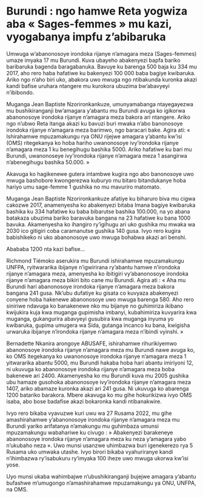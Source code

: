 # Burundi : ngo hamwe Reta yogwiza aba « Sages-femmes » mu kazi, vyogabanya impfu z’abibaruka

Umwuga w’abanonosoye irondoka rijanye n’amagara meza (Sages-femmes) umaze imyaka 17 mu Burundi. Kuva ubayeho abakenyezi bapfa bariko baribaruka bagenda baragabanuka. Bavuye ku barenga 500 baja ku 334 mu 2017, aho rero haba hafatiwe ku bakenyezi 100 000  baba bagiye kwibaruka. Ariko ngo n’aho biri uko, abakora uwo mwuga ngo ntibakunda kuronka akazi kandi bafise uruhara ntangere mu kurokora ubuzima bw’abavyeyi n’ibibondo.

Muganga Jean Baptiste Nzorironkankuze, umunyamabanga ntayegayezwa mu bushikiranganji bw’amagara y’abantu mu Burundi avuga ko igikorwa abanonosoye irondoka rijanye n’amagara meza bakora ari ntangere. Ariko ngo n’ubwo Reta itanga akazi ku bavuzi buri mwaka n’abo banonosoye irondoka rijanye n’amagara meza barimwo, ngo baracari bake. Agira ati: « Ishirahamwe mpuzamakungu rya ONU rijejwe amagara y’abantu kw’isi (OMS) ritegekanya ko hoba hariho uwanonosoye ivy’irondoka rijanye n’amagara meza 1 ku benegihugu bashika 5000. Ariko hafatiwe ku bari mu Burundi, uwanonoseye ivy’irondoka rijanye n’amagara meza 1 asangirwa n’abenegihugu bashika 50.000. »

Akavuga ko hagikenewe gutera intambwe kugira ngo abo banonosoye uwo mwuga bashobore kwongerezwa kuburyo mu bitaro bitandukanye hoba hariyo umu sage-femme 1 gushika no mu mavuriro matomato.

Muganga Jean Baptiste Nzorironkankuze afatiye ku biharuro biva mu cigwa cakozwe 2017, anamenyesha ko abakenyezi bitaba Imana bagiye kwibaruka bashika ku 334 hafatiwe ku baba bibarutse bashika 100.000, na yo abana batakaza ubuzima bariko baravuka bangana na 23 hafatiwe ku bana 1000 bavuka. Akamenyesha ko ihangiro ry’igihugu ari uko gushika mu mwaka wa 2030 ico gitigiri coba caramanutse gushika 140 gusa. Ivyo rero kugira babishikeko ni uko abanonosoye uwo mwuga bohabwa akazi ari benshi.

Abababa 1200 nta kazi bafise…

Richmond Tiémoko  aserukira mu Burundi ishirahamwe mpuzamakungu UNFPA, ryitwararika ibijanye n’igwirirana ry’abantu hamwe n’irondoka rijanye n’amagara meza, amenyesha ko ibitigiri vy’abanonosoye irondoka rijanye n’amagara meza bikiri bito cane mu Burundi. Agira ati : « Aha mu Burundi hari abanonosoye irondoka rijanye n’amagara meza bakora bangana 241 gusa.  Nk’ubu dufatiye ku gisata co kuvyaza abakenyezi conyene hoba hakenewe abanonosoye uwo mwuga barenga 580. Aho rero siniriwe ndavuga ko banakenewe nko mu bijanye no guhimiriza ikibano kwijukira kuja kwa muganga gupimisha imbanyi, kubahimiriza kuvyarira kwa muganga, gukangurira abavyeyi gusubira kwa muganga inyuma yo kwibaruka, gupima umugera wa Sida, gutanga incanco ku bana, kwigisha urwaruka ibijanye n’irondoka rijanye n’amagara meza n’ibindi vyinshi. »

Bernadette Nkanira arongoye ABUSAFE, ishirahamwe rihurikiyemwo abanonosoye irondoka rijanye n’amagara meza mu Burundi nawe avuga ko, ko OMS itegekanya ko uwanonosoye irondoka rijanye n’amagara meza 1 yitwararika abantu 5000, mu Burundi hakaba hoba hari abantu imiriyoni 12, ni ukuvuga ko abanonosoye irondoka rijanye n’amagara meza boba bakenewe ari 2400. Akamenyesha ko mu Burundi kuva mu 2005 gushika ubu hamaze gusohoka abanonosoye ivy’irondoka rijanye n’amagara meza 1407, ariko abamaze kuronka akazi ari 241 gusa. Ni ukuvuga ko abarenga 1200 batariko barakora. Mbere akavuga ko mu gihe hokurikizwa ivyo OMS isaba, abo bose badafise akazi bokaronka kandi ntibanakwire.

Ivyo rero bikaba vyavuzwe kuri uwu wa 27 Rusama 2022, mu gihe amashirahamwe y’abanonosoye irondoka rijanye n’amagara meza mu Burundi yariko arifatanya n’amakungu mu guhimbaza umunsi mpuzamakungu wabahariwe ku civugo : » Abakenyezi barakeneye abanonosoye irondoka rijanye n’amagara meza ku neza y’amagara yabo n’ukubaho neza ». Uwo munsi usanzwe uhimbazwa buri igenekerezo rya 5 Rusama uko umwaka utashe. Ivyo birori bikaba vyahuriranye kandi n’ihimbazwa ry’isabukuru ry’imyaka 100 iheze uwo mwuga ukorwa kw’isi yose.

Uyo munsi ukaba wahimbajwe n’ubushikiranganji bujejwe amagara y’abantu bufashwe m’umugongo n’amashirahamwe mpuzamakungu ya ONU, UNFPA, na OMS.
